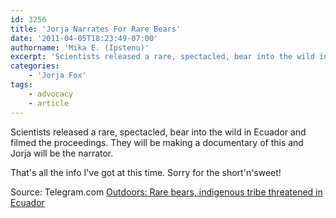 ```yaml
---
id: 3256
title: 'Jorja Narrates For Rare Bears'
date: '2011-04-05T18:23:49-07:00'
authorname: 'Mika E. (Ipstenu)'
excerpt: 'Scientists released a rare, spectacled, bear into the wild in Ecuador and filmed the proceedings.  They will be making a documentary of this and Jorja will be the narrator.'
categories:
    - 'Jorja Fox'
tags:
    - advocacy
    - article
---
```


Scientists released a rare, spectacled, bear into the wild in Ecuador and filmed the proceedings.  They will be making a documentary of this and Jorja will be the narrator.

That's all the info I've got at this time.  Sorry for the short'n'sweet!

Source: Telegram.com [Outdoors: Rare bears, indigenous tribe threatened in Ecuador](http://www.telegram.com/article/20110405/COLUMN10/104050488/1009/)
